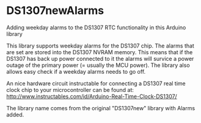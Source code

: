 # DS1307newAlarms
Adding weekday alarms to the DS1307 RTC functionality in this Arduino library

This library supports weekday alarms for the DS1307 chip. The alarms that are set are stored into the DS1307 NVRAM memory. This means that if the DS1307 has back up power connected to it the alarms will survice a power outage of the primary power (= usually the MCU power). The library also allows easy check if a weekday alarms needs to go off.

An nice hardware circuit instructable for connecting a DS1307 real time clock chip to your microcontroller can be found at: 
http://www.instructables.com/id/Arduino-Real-Time-Clock-DS1307/

The library name comes from the original "DS1307new" library with Alarms added.
